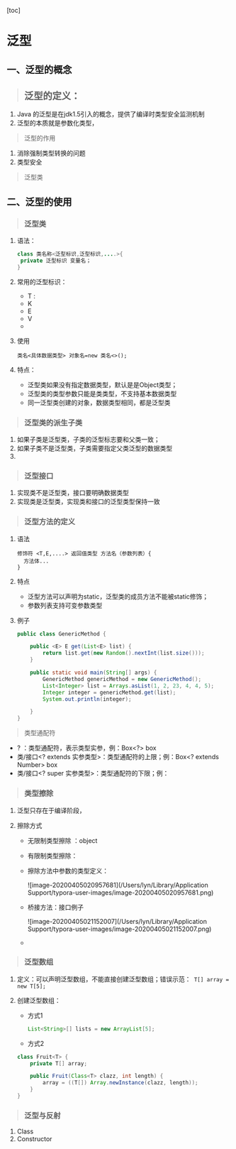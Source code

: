 [toc]

#  泛型

## 一、泛型的概念

> ## 泛型的定义：

1. Java 的泛型是在jdk1.5引入的概念，提供了编译时类型安全监测机制
2. 泛型的本质就是参数化类型，



> 泛型的作用

1. 消除强制类型转换的问题
2. 类型安全

> 泛型类



## 二、泛型的使用

>### 泛型类

1. 语法：

   ```java
   class 类名称<泛型标识,泛型标识,....>{
    private 泛型标识 变量名；
   }
   ```

   

2. 常用的泛型标识：

   - T :
   - K
   - E 
   - V
   - 

3. 使用

   ```
   类名<具体数据类型> 对象名=new 类名<>();
   ```

   

4. 特点：
   - 泛型类如果没有指定数据类型，默认是是Object类型；
   - 泛型类的类型参数只能是类类型，不支持基本数据类型
   - 同一泛型类创建的对象，数据类型相同，都是泛型类

> ### 泛型类的派生子类

1. 如果子类是泛型类，子类的泛型标志要和父类一致；
2.  如果子类不是泛型类，子类需要指定父类泛型的数据类型
3. 

> ### 泛型接口

1. 实现类不是泛型类，接口要明确数据类型
2. 实现类是泛型类，实现类和接口的泛型类型保持一致 



> ### 泛型方法的定义

1. 语法

   ```
   修饰符 <T,E,....> 返回值类型 方法名（参数列表）{
     方法体... 
   }
   ```

   

2. 特点

   - 泛型方法可以声明为static，泛型类的成员方法不能被static修饰；
   - 参数列表支持可变参数类型

3. 例子

   ```java
   public class GenericMethod {
   
       public <E> E get(List<E> list) {
           return list.get(new Random().nextInt(list.size()));
       }
   
       public static void main(String[] args) {
           GenericMethod genericMethod = new GenericMethod();
           List<Integer> list = Arrays.asList(1, 2, 23, 4, 4, 5);
           Integer integer = genericMethod.get(list);
           System.out.println(integer);
   
       }
   }
   ```

   

> 类型通配符

- ? ：类型通配符，表示类型实参，例：Box<?> box
- 类/接口<? extends 实参类型>：类型通配符的上限；例：Box<? extends Number> box
- 类/接口<? super 实参类型>：类型通配符的下限；例：



> ### 类型擦除

1. 泛型只存在于编译阶段，

2. 擦除方式

   - 无限制类型擦除 ：object

   - 有限制类型擦除：

   - 擦除方法中参数的类型定义：

     ![image-20200405020957681](/Users/lyn/Library/Application Support/typora-user-images/image-20200405020957681.png)

   - 桥接方法：接口例子

     ![image-20200405021152007](/Users/lyn/Library/Application Support/typora-user-images/image-20200405021152007.png)

    - 

> ### 泛型数组

1. 定义：可以声明泛型数组，不能直接创建泛型数组；错误示范：` T[] array = new T[5];`

2. 创建泛型数组：

   - 方式1

     ```java
     List<String>[] lists = new ArrayList[5];
     ```

     

   - 方式2

   ```java
   class Fruit<T> {
       private T[] array;
   
       public Fruit(Class<T> clazz, int length) {
           array = ((T[]) Array.newInstance(clazz, length));
       }
   }
   ```

   



> ### 泛型与反射

1. Class<T>
2. Constructor<T>